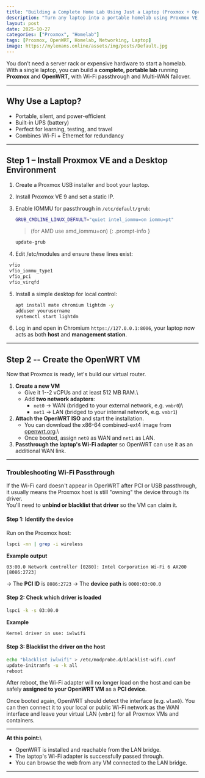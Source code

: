```yaml
---
title: "Building a Complete Home Lab Using Just a Laptop (Proxmox + OpenWRT Setup)"
description: "Turn any laptop into a portable homelab using Proxmox VE, OpenWRT, and Multi-WAN failover. Learn how to add a desktop environment and keep your virtual machines protected behind your own router."
layout: post
date: 2025-10-27
categories: ["Proxmox", "Homelab"]
tags: [Proxmox, OpenWRT, Homelab, Networking, Laptop]
image: https://mylemans.online/assets/img/posts/Default.jpg
---
```


You don’t need a server rack or expensive hardware to start a homelab.  
With a single laptop, you can build a **complete, portable lab** running **Proxmox** and **OpenWRT**, with Wi-Fi passthrough and Multi-WAN failover.

---

## Why Use a Laptop?
- Portable, silent, and power-efficient  
- Built-in UPS (battery)  
- Perfect for learning, testing, and travel  
- Combines Wi-Fi + Ethernet for redundancy

---

## Step 1 – Install Proxmox VE and a Desktop Environment

1. Create a Proxmox USB installer and boot your laptop.  
2. Install Proxmox VE 9 and set a static IP.  
3. Enable IOMMU for passthrough in `/etc/default/grub`: 
   
   ```bash
   GRUB_CMDLINE_LINUX_DEFAULT="quiet intel_iommu=on iommu=pt"
   ```
   > (for AMD use amd_iommu=on)
   {: .prompt-info }

   
   ```bash
   update-grub
   ```
 4.  Edit /etc/modules and ensure these lines exist:
   
   ```bash
    vfio
    vfio_iommu_type1
    vfio_pci
    vfio_virqfd
   ```
    
5.  Install a simple desktop for local control:

    ``` bash
    apt install mate chromium lightdm -y
    adduser yourusername
    systemctl start lightdm
    ```
    
6.  Log in and open in Chromium `https://127.0.0.1:8006`, your laptop now acts as both **host** and **management station**.

------------------------------------------------------------------------

## Step 2 -- Create the OpenWRT VM

Now that Proxmox is ready, let's build our virtual router.

1.  **Create a new VM**
    -   Give it 1--2 vCPUs and at least 512 MB RAM.\
    -   Add **two network adapters**:
        -   `net0` → WAN (bridged to your external network,
            e.g. `vmbr0`)\
        -   `net1` → LAN (bridged to your internal network,
            e.g. `vmbr1`)
2.  **Attach the OpenWRT ISO** and start the installation.
    -   You can download the x86-64 combined-ext4 image from
        [openwrt.org](https://openwrt.org/).\
    -   Once booted, assign `net0` as WAN and `net1` as LAN.
3.  **Passthrough the laptop's Wi-Fi adapter** so OpenWRT can use it as
    an additional WAN link.

------------------------------------------------------------------------

### Troubleshooting Wi-Fi Passthrough

If the Wi-Fi card doesn't appear in OpenWRT after PCI or USB
passthrough,\
it usually means the Proxmox host is still "owning" the device through
its driver.\
You'll need to **unbind or blacklist that driver** so the VM can claim
it.

#### Step 1: Identify the device

Run on the Proxmox host:

``` bash
lspci -nn | grep -i wireless
```

**Example output**

    03:00.0 Network controller [0280]: Intel Corporation Wi-Fi 6 AX200 [8086:2723]

→ The **PCI ID** is `8086:2723`
→ The **device path** is `0000:03:00.0`

#### Step 2: Check which driver is loaded

``` bash
lspci -k -s 03:00.0
```

**Example**

    Kernel driver in use: iwlwifi

#### Step 3: Blacklist the driver on the host

``` bash
echo "blacklist iwlwifi" > /etc/modprobe.d/blacklist-wifi.conf
update-initramfs -u -k all
reboot
```

After reboot, the Wi-Fi adapter will no longer load on the host
and can be safely **assigned to your OpenWRT VM** as a **PCI device**.

Once booted again, OpenWRT should detect the interface (e.g. `wlan0`).
You can then connect it to your local or public Wi-Fi network as the WAN
interface
and leave your virtual LAN (`vmbr1`) for all Proxmox VMs and containers.

------------------------------------------------------------------------

**At this point:**\
- OpenWRT is installed and reachable from the LAN bridge.
- The laptop's Wi-Fi adapter is successfully passed through.
- You can browse the web from any VM connected to the LAN bridge.

------------------------------------------------------------------------
